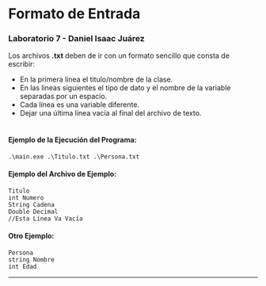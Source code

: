 # Formato de Entrada
### Laboratorio 7 - Daniel Isaac Juárez

Los archivos **.txt** deben de ir con un formato sencillo que consta de escribir:<br>

* En la primera linea el titulo/nombre de la clase.
* En las lineas siguientes el tipo de dato y el nombre de la variable separadas por
  un espacio.
* Cada línea es una variable diferente.
* Dejar una última línea vacía al final del archivo de texto. 
<br><br>

#### Ejemplo de la Ejecución del Programa:

```
.\main.exe .\Titulo.txt .\Persona.txt
```

#### Ejemplo del Archivo de Ejemplo:

```
Titulo
int Numero
String Cadena
Double Decimal
//Esta Línea Va Vacía
```

#### Otro Ejemplo:
```
Persona
string Nombre
int Edad

```
___